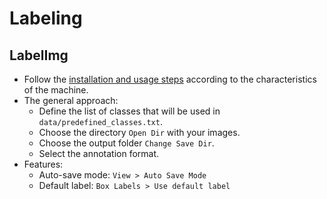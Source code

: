 # Labeling

## LabelImg

* Follow the [installation and usage steps](https://github.com/tzutalin/labelImg) according to the characteristics of the machine.
* The general approach:
  * Define the list of classes that will be used in `data/predefined_classes.txt`.
  * Choose the directory `Open Dir` with your images.
  * Choose the output folder `Change Save Dir`.
  * Select the annotation format.
* Features:
  * Auto-save mode: `View > Auto Save Mode`
  * Default label: `Box Labels > Use default label`
